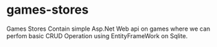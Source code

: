 # games-stores
Games Stores Contain simple Asp.Net Web api on games where we can perfom basic CRUD Operation using EntityFrameWork on Sqlite.
